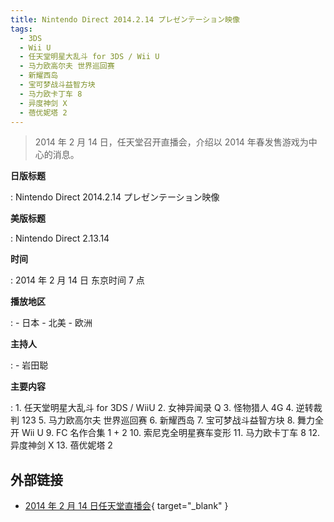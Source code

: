 ```yaml
---
title: Nintendo Direct 2014.2.14 プレゼンテーション映像
tags:
  - 3DS
  - Wii U
  - 任天堂明星大乱斗 for 3DS / Wii U
  - 马力欧高尔夫 世界巡回赛
  - 新耀西岛
  - 宝可梦战斗益智方块
  - 马力欧卡丁车 8
  - 异度神剑 X
  - 蓓优妮塔 2
---
```


> 2014 年 2 月 14 日，任天堂召开直播会，介绍以 2014 年春发售游戏为中心的消息。

**日版标题**

:   Nintendo Direct 2014.2.14 プレゼンテーション映像

**美版标题**

:   Nintendo Direct 2.13.14

**时间**

:   2014 年 2 月 14 日 东京时间 7 点

**播放地区**

:   - 日本
	- 北美
	- 欧洲

**主持人**

:   - 岩田聪

**主要内容**

:   1. 任天堂明星大乱斗 for 3DS / WiiU
	2. 女神异闻录 Q
	3. 怪物猎人 4G
	4. 逆转裁判 123
	5. 马力欧高尔夫 世界巡回赛
	6. 新耀西岛
	7. 宝可梦战斗益智方块
	8. 舞力全开 Wii U
	9. FC 名作合集 1 + 2
	10. 索尼克全明星赛车变形
	11. 马力欧卡丁车 8
	12. 异度神剑 X
	13. 蓓优妮塔 2

## 外部链接

- [2014 年 2 月 14 日任天堂直播会](https://www.bilibili.com/video/BV1FJ411674m/){ target="_blank" }
